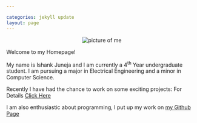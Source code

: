 ```yaml
---

categories: jekyll update
layout: page
---
```

<!--- Put in Top Most Jekyll Directory-->

<p align="center">
  <img src="{{site.baseurl}}/images/ishank.jpg" alt="picture of me"/>
</p>

<!--- [ishank]({{site.baseurl}}/images/ishank_2.jpg)
This is the Markdown Implementation 
-->

Welcome to my Homepage!

My name is Ishank Juneja and I am currently a 4<sup>th</sup> Year undergraduate student. I am pursuing a major in Electrical Engineering and a minor in Computer Science. 

Recently I have had the chance to work on some exciting projects: For Details [Click Here]({{site.baseurl}}/projects)

I am also enthusiastic about programming, I put up my work on [my Github Page](https://github.com/ishank-juneja)
 	
